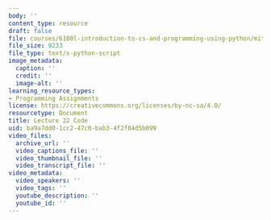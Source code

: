 ```yaml
---
body: ''
content_type: resource
draft: false
file: courses/6100l-introduction-to-cs-and-programming-using-python/mit6_100l_f22_lec22_code.py
file_size: 9233
file_type: text/x-python-script
image_metadata:
  caption: ''
  credit: ''
  image-alt: ''
learning_resource_types:
- Programming Assignments
license: https://creativecommons.org/licenses/by-nc-sa/4.0/
resourcetype: Document
title: Lecture 22 Code
uid: ba9a7dd0-1cc2-47c0-bab3-4f2f04d5b099
video_files:
  archive_url: ''
  video_captions_file: ''
  video_thumbnail_file: ''
  video_transcript_file: ''
video_metadata:
  video_speakers: ''
  video_tags: ''
  youtube_description: ''
  youtube_id: ''
---
```

